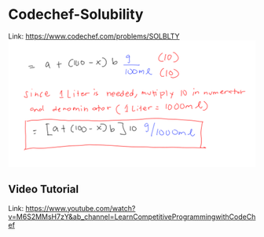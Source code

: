 # Codechef-Solubility
Link: https://www.codechef.com/problems/SOLBLTY
![](vis.png)
## Video Tutorial
Link: https://www.youtube.com/watch?v=M6S2MMsH7zY&ab_channel=LearnCompetitiveProgrammingwithCodeChef
